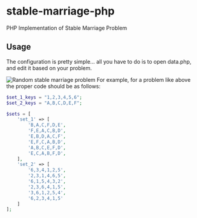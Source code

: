 # stable-marriage-php

PHP Implementation of Stable Marriage Problem

## Usage

The configuration is pretty simple... all you have to do is to open data.php, and edit it based on your problem.

![Random stable marriage problem](https://i.ibb.co/whjMz0K/Screen-Shot-2020-04-07-at-8-37-44-AM.png)
For example, for a problem like above the proper code should be as follows:

```php
$set_1_keys = "1,2,3,4,5,6";
$set_2_keys = "A,B,C,D,E,F";

$sets = [
    'set_1' => [
        'B,A,C,F,D,E',
        'F,E,A,C,B,D',
        'E,B,D,A,C,F',
        'E,F,C,A,B,D',
        'A,B,C,E,F,D',
        'E,C,A,B,F,D',
    ],
    'set_2' => [
        '6,3,4,1,2,5',
        '2,3,1,4,6,5',
        '6,1,5,4,3,2',
        '2,3,6,4,1,5',
        '3,6,1,2,5,4',
        '6,2,3,4,1,5'
    ]
];
```

